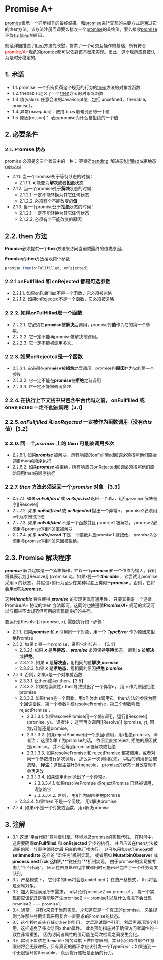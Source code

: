 # Promise A+

[promise]()表示一个异步操作的最终结果。和[promise]()进行交互的主要方式是通过它的then方法，该方法注册回调要么接收一个[promise]()的最终值，要么接收[promise]()不能[fullfilled]()的原因。

规范详细描述了[then]()方法的欣慰，提供了一个可交互操作的基础，所有符合<span style="color:red">promise/A+</span>规范的[promise]()都可以依靠该基础来实现。因此，这个规范应该被认为是时分稳定的。

## 1. 术语

* 1.1. promise: 一个拥有负荷这个规范的行为的[then]()方法的对象或函数
* 1.2. thenable:定义了一个[then]()方法的对象或函数
* 1.3. 值(value): 任意合法的JavaScript值（包括 undefined， thenable， promise）。
* 1.4. 异常(exception)：使用throw语句抛出的一个值
* 1.5. 原因(reason)： 表示promise为什么被拒绝的一个值

## 2. 必要条件

### 2.1. Promise 状态

promise 必须是这三个状态中的一种： 等待态[pending](), 解决态[fullfilled]()或拒绝态[rejected]()

* 2.1.1. 当一个promise处于等待状态的时候：
  * 2.1.1.1. 可能变为<b>解决</b>或者<b>拒绝</b>状态
* 2.1.2. 当一个promise处于<b>解决</b>状态的时候：
  * 2.1.2.1. 一定不能转换为其它任何状态
  * 2.1.2.2. 必须有个不能改变的<b>值</b>
* 2.1.3. 当一个promise处于<b>拒绝</b>状态的时候：
  * 2.1.2.1. 一定不能转换为其它任何状态
  * 2.1.2.2. 必须有个不能改变的原因

## 2.2. then 方法

**Promise**必须提供一个**then**方法来访问当前或最终的值或原因。

**Promise**的**then**方法接收两个参数：

```js
promise.then(onFullfilled, onRejected)
```

### 2.2.1 **onFullfilled**   和 **onRejected** 都是可选参数

* 2.2.1.1. 如果onFullfilled不是一个函数，它必须被忽略
* 2.2.1.2. 如果onRejected不是一个函数，它必须被忽略

### 2.2.2. 如果**onFullfilled**是一个函数

* 2.2.2.1. 它必须在**promise**被**解决**后调用，promise的**值**作为它的第一个参数。
* 2.2.2.2. 它一定不能再promise被解决前调用。
* 2.2.2.3. 它一定不能被调用多次。

### 2.2.3. 如果**onRejected**是一个函数

* 2.2.3.1. 它必须在**promise**被**拒绝**之后调用，promise的**原因**作为它的第一个参数
* 2.2.3.2. 它一定不能在**promise**被<b>拒绝</b>之前调用
* 2.2.3.3. 它一定不能被调用多次。

### 2.2.4. 在执行上下文栈中只包含平台代码之前， onFullfilled 或onRejected 一定不能被调用【3.1】

### 2.2.5. ***onFullfilled***  和 ***onRejected***  一定被作为函数调用（没有***this***值）【3.2】

### 2.2.6. 同一个***promise*** 上的 ***then*** 可能被调用多次

- 2.2.6.1. 如果***promise*** 被解决，所有响应的onFullfilled回调必须按照他们原始调用then的顺序执行
- 2.2.6.2. 如果***promise*** 被拒绝，所有响应的onRejected回调必须按照他们原始调用then的顺序执行

###  2.2.7. ***then***  方法必须返回一个 ***promise*** 对象 【3.3】

- 2.2.7.1. 如果 ***onFullfilled***  或 ***onRejected***  返回一个值x，运行promise 解决程序[[Resovle]]
- 2.2.7.2. 如果 ***onFullfilled***  或 ***onRejected***  抛出一个异常e， promise2必须用e作为原因被拒绝
- 2.2.7.3. 如果 ***onFullfilled***  不是一个函数并且 promise1 被解决， promise2必须用与promise1相同的值被解决
- 2.2.7.4. 如果 ***onRejected***  不是一个函数并且promise1 被拒绝， promise2必须用与promise1相同的原因被拒绝。

##  2.3. Promise 解决程序

***promise*** 解决程序是一个抽象操作，它以一个***promise*** 和一个值作为输入，我们将其表示为[[Resolve]] (promise,x)。如果x是一个***thenable*** ，它尝试让promise采用 x 的状态， 并假设x的行为至少在某种程度上类似于***promise*** 。否则，它将会用x解决***promise***。

这种***thenable*** 特性使得 ***promise*** 的实现更具有通用性： 只要其暴露一个遵循Promise/A+ 协议的then 方法即可。这同时也使遵循***Promise/A+***  规范的实现可以与那些不太规范但可用的实现能良好的共存。

要运行[[Resolve]] (promise, x), 需要执行如下步骤：

* 2.3.1. 如果***promise*** 和 ***x*** 引用同一个对象，用一个 ***TypeError***  作为原因来拒绝Promise
* 2.3.2. 如果 ***x*** 是一个promise，采用它的状态： 【3.4】
  * 2.3.2.1. 如果 ***x*** 是<b>等待态</b>， ***promise***  必须保持<b>等待</b>状态， 直到 ***x***  被<b>解决</b>或<b>拒绝</b>。
  * 2.3.2.2. 如果 ***x*** 是<b>解决态</b>，用相同的值<b>解决</b> ***promise***
  * 2.3.2.3. 如果 ***x*** 是<b>拒绝态</b>，用相同的原因<b>拒绝</b> ***promise***
* 2.3.3. 否则，如果x是一个对象或函数
  * 2.3.3.1. 让then成为x.then。【3.5】
  * 2.3.3.2. 如果检索属性x.then导致抛出了一个异常e， 用 e 作为原因拒绝 promise
  * 2.3.3.3. 如果then是一个函数，用x作为this调用它。then方法的参数为两个回调函数，第一个参数叫做resolvePromise，第二个参数叫做rejectPromise：
    * 2.3.3.3.1. 如果resolvePromise用一个值y调用，运行[[Resolve]] (promise, y)。 译者注： 这里再次调用[[Resolve]] (promise, y), 因为y可能还是promise。
    * 2.3.3.3.2. 如果rejectPromise用一个原因r调用，用r拒绝promise。译者注： 这里如果 r 为promise的话， 依旧会直接reject, 拒绝的原因就是promise。 并不会等到promise被解决或拒绝
    * 2.3.3.3.3. 如果resolvePromise 和 rejectPromise 都被调用，或者对同一个参数进行多次调用， 那么第一次调用优先， 以后的调用都会被忽略。 <b>译注：</b>这里主要针对thenable， promise的状态一旦改变就不会再更改
    * 2.3.3.3.4. 如果调用then抛出了一个异常e，
      * 2.3.3.3.4.1. 如果resolvePromise 或rejectPromise 已经被调用， 请忽略它
      * 2.3.3.3.4.2. 否则， 用e作为原因拒绝promise
  * 2.3.3.4. 如果then 不是一个函数， 用x解决promise
* 2.3.4. 如果x不是一个对象或函数，用x解决promise



##  3. 注解

* 3.1.  这里“平台代码”意味着引擎、环境以及promise的实现代码。 在时间中， 这需要确保**onFullfilled** 和 **onRejected** 异步的执行， 并且应该在then方法被调用的那一轮事件循环之后 用新的执行栈执行。 这可以用如**setTimeout**或**setImmediate** 这样的 “宏任务”机制实现， 或者用如 **MutatioinObserver** 或 **process.nextTick** 这样的**“微任务”**机制实现。 由于promise的实现被考虑为“平台代码”， 因此在自身处理程序被调用时可能已经包含了一个任务调度队列。
* 3.2. 严格模式下， 它们中的this将会是undefined； 在费严格模式， this将会是全局对象。
* 3.3. 加入实现满足所有需求， 可以允许promise2 == promise1 。 每一个实现都应该记录是否能够产生promise2 == promise1 以及什么情况下会出现 promise2 === promise1。
* 3.4. 通常， 只有x来自于当前实现，才知道它是一个真正的promise。 这条规则允许那些特例实现采用复合一直要求的Promise的状态。
* 3.5. 这个程序首先存储x.then的引用， 之后测试那个引用，然后再调用那个引用，这样避免了多次访问x.then属性。 此类预防措施对于确保访问者属性的一致性非常重要， 因为访问者属性的值可能在两次检索之间发生变化。
* 3.6. 实现不应该在thenable 链的深度上做任意限制，并且假设超过那个任意限制将会无限递归。只有真正的循环才应该引发一个TypeError；如果遇到一个无限循环的thenable， 永远执行递归是正确的行为。



